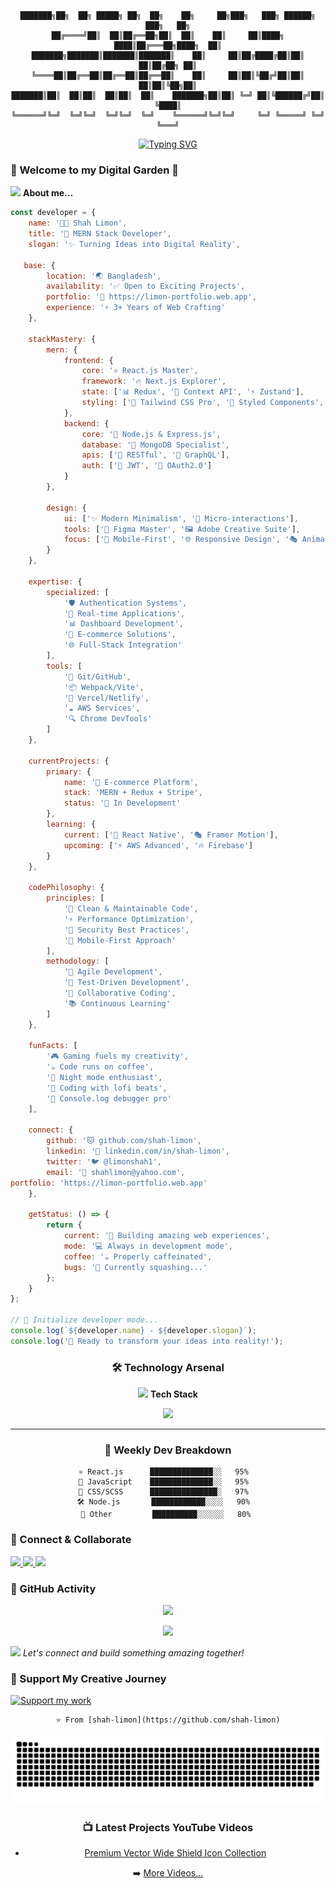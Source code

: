 <div align="center">
  
```ascii
███████╗██╗  ██╗ █████╗ ██╗  ██╗    ██╗     ██╗███╗   ███╗ ██████╗ ███╗   ██╗
██╔════╝██║  ██║██╔══██╗██║  ██║    ██║     ██║████╗ ████║██╔═══██╗████╗  ██║
███████╗███████║███████║███████║    ██║     ██║██╔████╔██║██║   ██║██╔██╗ ██║
╚════██║██╔══██║██╔══██║██╔══██║    ██║     ██║██║╚██╔╝██║██║   ██║██║╚██╗██║
███████║██║  ██║██║  ██║██║  ██║    ███████╗██║██║ ╚═╝ ██║╚██████╔╝██║ ╚████║
╚══════╝╚═╝  ╚═╝╚═╝  ╚═╝╚═╝  ╚═╝    ╚══════╝╚═╝╚═╝     ╚═╝ ╚═════╝ ╚═╝  ╚═══╝
```

[![Typing SVG](https://readme-typing-svg.herokuapp.com?font=Fira+Code&pause=1000&color=F7D768&width=435&lines=Frontend+Developer+from+Bangladesh;Building+awesome+web+experiences;Creating+pixel-perfect+interfaces)](https://git.io/typing-svg)

</div>

### 🌟 Welcome to my Digital Garden 🌱

<img src="https://media.giphy.com/media/VgCDAzcKvsR6OM0uWg/giphy.gif" width="50"> **About me...**

```javascript
const developer = {
    name: '🧑‍💻 Shah Limon',
    title: '🚀 MERN Stack Developer',
    slogan: '✨ Turning Ideas into Digital Reality',
    
   base: {
        location: '🌏 Bangladesh',
        availability: '✅ Open to Exciting Projects',
        portfolio: '🎨 https://limon-portfolio.web.app',
        experience: '⚡ 3+ Years of Web Crafting'
    },
    
    stackMastery: {
        mern: {
            frontend: {
                core: '⚛️ React.js Master',
                framework: '🔥 Next.js Explorer',
                state: ['📊 Redux', '🔄 Context API', '⚡ Zustand'],
                styling: ['🎨 Tailwind CSS Pro', '💅 Styled Components', '🎯 SCSS'],
            },
            backend: {
                core: '🚀 Node.js & Express.js',
                database: '🍃 MongoDB Specialist',
                apis: ['🔗 RESTful', '📡 GraphQL'],
                auth: ['🔐 JWT', '🔑 OAuth2.0']
            }
        },
        
        design: {
            ui: ['✨ Modern Minimalism', '🎯 Micro-interactions'],
            tools: ['🎨 Figma Master', '🖼️ Adobe Creative Suite'],
            focus: ['📱 Mobile-First', '🌐 Responsive Design', '🎭 Animation']
        }
    },
    
    expertise: {
        specialized: [
            '🛡️ Authentication Systems',
            '🔄 Real-time Applications',
            '📊 Dashboard Development',
            '🛒 E-commerce Solutions',
            '🌐 Full-Stack Integration'
        ],
        tools: [
            '🔧 Git/GitHub',
            '📦 Webpack/Vite',
            '🚀 Vercel/Netlify',
            '☁️ AWS Services',
            '🔍 Chrome DevTools'
        ]
    },
    
    currentProjects: {
        primary: {
            name: '🏪 E-commerce Platform',
            stack: 'MERN + Redux + Stripe',
            status: '🚧 In Development'
        },
        learning: {
            current: ['📱 React Native', '🎭 Framer Motion'],
            upcoming: ['⚡ AWS Advanced', '🔥 Firebase']
        }
    },
    
    codePhilosophy: {
        principles: [
            '🎯 Clean & Maintainable Code',
            '⚡ Performance Optimization',
            '🔐 Security Best Practices',
            '📱 Mobile-First Approach'
        ],
        methodology: [
            '🔄 Agile Development',
            '🧪 Test-Driven Development',
            '🤝 Collaborative Coding',
            '📚 Continuous Learning'
        ]
    },
    
    funFacts: [
        '🎮 Gaming fuels my creativity',
        '☕ Code runs on coffee',
        '🌙 Night mode enthusiast',
        '🎵 Coding with lofi beats',
        '🐛 Console.log debugger pro'
    ],
    
    connect: {
        github: '🐱 github.com/shah-limon',
        linkedin: '💼 linkedin.com/in/shah-limon',
        twitter: '🐦 @limonshah1',
        email: '📧 shahlimon@yahoo.com',
portfolio: 'https://limon-portfolio.web.app'
    },
    
    getStatus: () => {
        return {
            current: '🚀 Building amazing web experiences',
            mode: '💻 Always in development mode',
            coffee: '☕ Properly caffeinated',
            bugs: '🐛 Currently squashing...'
        };
    }
};

// 🌟 Initialize developer mode...
console.log(`${developer.name} - ${developer.slogan}`);
console.log('🚀 Ready to transform your ideas into reality!');
```

<div align="center">
  
### 🛠️ Technology Arsenal

<img src="https://media.giphy.com/media/iY8CRBdQXODJSCERIr/giphy.gif" width="30"> **Tech Stack**

<p align="center">
  <a href="https://skillicons.dev">
    <img src="https://skillicons.dev/icons?i=js,html,css,react,nextjs,nodejs,express,mongodb,tailwind,bootstrap,sass,firebase,git,figma,ps" />
  </a>
</p>

---

### 🌈 Weekly Dev Breakdown

```text
⚛️ React.js      ██████████████░░   95%  
📜 JavaScript    ██████████████░░   95%  
🎨 CSS/SCSS      ███████████████░   97%  
🛠️ Node.js       ████████████░░░░   90%  
🌟 Other         ██████████░░░░░░   80% 
```

</div>

### 🤝 Connect & Collaborate

<p align="left">
<a href="https://twitter.com/limonshah1" target="_blank">
  <img src="https://img.shields.io/badge/Twitter-1DA1F2?style=for-the-badge&logo=twitter&logoColor=white" />
</a>
<a href="https://linkedin.com/in/shah-limon-1b81041b6" target="_blank">
  <img src="https://img.shields.io/badge/LinkedIn-0077B5?style=for-the-badge&logo=linkedin&logoColor=white" />
</a>
<a href="https://dev.to/shahlimon" target="_blank">
  <img src="https://img.shields.io/badge/dev.to-0A0A0A?style=for-the-badge&logo=devdot.to&logoColor=white" />
</a>
</p>

### 🎯 GitHub Activity

<p align="center">
  <img src="https://github-readme-streak-stats.herokuapp.com/?user=shah-limon&theme=tokyonight" />
</p>

<p align="center">
  <img src="https://github-profile-trophy.vercel.app/?username=shah-limon&theme=tokyonight&no-frame=true&row=1&&margin-w=30&no-bg=true" />
</p>

<img src="https://media.giphy.com/media/LnQjpWaON8nhr21vNW/giphy.gif" width="60"> <em>Let's connect and build something amazing together!</em>

### 🎨 Support My Creative Journey

<a href="https://www.buymeacoffee.com/template.gallery">
  <img src="https://cdn.buymeacoffee.com/buttons/v2/default-yellow.png" height="50" width="210" alt="Support my work" />
</a>

<div align="center">

```text
⭐️ From [shah-limon](https://github.com/shah-limon)
```

![Snake animation](https://raw.githubusercontent.com/platane/snk/output/github-contribution-grid-snake-dark.svg)

### 📺 Latest Projects YouTube Videos

<!-- YOUTUBE:START -->
- [Premium Vector Wide Shield Icon Collection](https://www.youtube.com/watch?v=8NkzRoHjA9I)
<!-- YOUTUBE:END -->

➡️ [More Videos...](https://www.youtube.com/@shahlimon1961)


</div>
